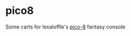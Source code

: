 # pico8

Some carts for lexaloffle's [pico-8](https://www.lexaloffle.com/pico-8.php) fantasy console
